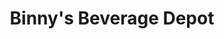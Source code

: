 ---
title: "Binny's Beverage Depot"
url: /arlington-heights/binnys-beverage-depot/
shop: Spirituosen
---